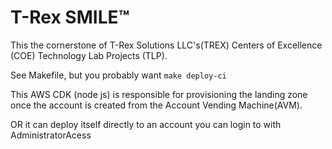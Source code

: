 # T-Rex SMILE™

This the cornerstone of T-Rex Solutions LLC's(TREX) 
Centers of Excellence (COE) Technology Lab Projects (TLP).

See Makefile, but you probably want `make deploy-ci`

This AWS CDK (node js) is responsible for provisioning the landing zone once the account is created
from the Account Vending Machine(AVM).

OR it can deploy itself directly to an account you can login to with AdministratorAcess
